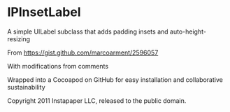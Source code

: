 # IPInsetLabel
A simple UILabel subclass that adds padding insets and auto-height-resizing

From https://gist.github.com/marcoarment/2596057

With modifications from comments

Wrapped into a Cocoapod on GitHub for easy installation and collaborative sustainability




Copyright 2011 Instapaper LLC, released to the public domain.
